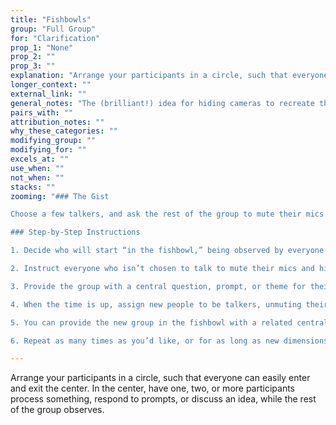 ```yaml
---
title: "Fishbowls"
group: "Full Group"
for: "Clarification"
prop_1: "None"
prop_2: ""
prop_3: ""
explanation: "Arrange your participants in a circle, such that everyone can easily enter and exit the center. In the center, have one, two, or more participants process something, respond to prompts, or discuss an idea, while the rest of the group observes."
longer_context: ""
external_link: ""
general_notes: "The (brilliant!) idea for hiding cameras to recreate the feeling of not being in the center of the fishbowl came from Mike Pounsford in the Facilitators for Pandemic Response group."
pairs_with: ""
attribution_notes: ""
why_these_categories: ""
modifying_group: ""
modifying_for: ""
excels_at: ""
use_when: ""
not_when: ""
stacks: ""
zooming: "### The Gist

Choose a few talkers, and ask the rest of the group to mute their mics and turn off their cameras. Provide the group with a theme or prompt, and let the small group converse for an allotted amount of time. Swap in different talkers, repeat.

### Step-by-Step Instructions

1. Decide who will start “in the fishbowl,” being observed by everyone else. Name a few people randomly, or select a subgroup based on a common identifier (e.g., roles, titles, traits), to be the talkers.

2. Instruct everyone who isn’t chosen to talk to mute their mics and hide their cameras. Ask them to observe the talkers, listening closely, and giving them 100% focus.

3. Provide the group with a central question, prompt, or theme for their discussion. And tell them how much time you’re allotting (e.g., “You’ll have 7 minutes.”).

4. When the time is up, assign new people to be talkers, unmuting their mics and enabling their cameras, while the previous talkers go dark and transition into listening.

5. You can provide the new group in the fishbowl with a related central question or topic, or allow them to continue the conversation about the same one. Tell them how much time they have, instruct everyone else to listen.

6. Repeat as many times as you’d like, or for as long as new dimensions of the topic are being explored."

---
```


Arrange your participants in a circle, such that everyone can easily enter and exit the center. In the center, have one, two, or more participants process something, respond to prompts, or discuss an idea, while the rest of the group observes.
